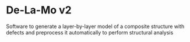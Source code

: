 # De-La-Mo v2
Software to generate a layer-by-layer model of a composite structure with defects and preprocess it automatically to perform structural analysis
